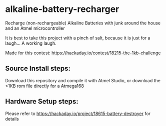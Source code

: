 # alkaline-battery-recharger
Recharge (non-rechargeable) Alkaline Batteries with junk around the house and an Atmel microcontroller<br>

It is best to take this project with a pinch of salt, because it is just for a laugh... A working laugh.<br>

Made for this contest: https://hackaday.io/contest/18215-the-1kb-challenge<br>

## Source Install steps:
Download this repository and compile it with Atmel Studio,
or download the <1KB rom file directly for a Atmega168<br>

## Hardware Setup steps:
Please refer to https://hackaday.io/project/18615-battery-destroyer for details<br>
